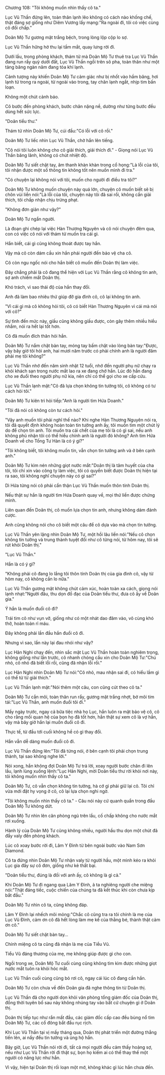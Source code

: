 




Chương 108: "Tôi không muốn nhìn thấy cô ta."


Lục Vũ Thần đứng lên, toàn thân lạnh lẽo không có cách nào khống chế, thật đáng sợ giống như Diêm Vương lấy mạng:"Ra ngoài đi, tôi có việc cùng cô đối chấp."

Doãn Mộ Tư gương mặt trắng bệch, trong lòng lộp cộp lo sợ.

Lục Vũ Thần hững hờ thu lại tầm mắt, quay lưng rời đi.

Dưới lầu, trong phòng khách, thám tử mà Doãn Mộ Tư thuê tra Lục Vũ Thần đang run rẩy quỳ dưới đất, Lục Vũ Thần ngồi trên sô pha, toàn thân như một tảng băng ngàn năm đang tỏa khí lạnh.

Cảnh tượng này khiến Doãn Mộ Tư cảm giác như bị nhốt vào hầm băng, hơi lạnh từ trong ra ngoài, từ ngoài vào trong, tay chân lạnh ngắt, nhịp tim bấn loạn.

Không một chút cảnh báo.

Cô bước đến phòng khách, bước chân nặng nề, dường như từng bước đều dùng hết sức lực.

"Doãn tiểu thư."

Thám tử nhìn Doãn Mộ Tư, cúi đầu:"Có lỗi với cô rồi."

Doãn Mộ Tư liếc nhìn Lục Vũ Thần, chờ hắn lên tiếng.

"Cô nói tôi luôn không cho cô giải thích, giải thích đi." - Giọng nói Lục Vũ Thần băng lãnh, không có chút nhiệt độ.

Doãn Mộ Tư siết chặt tay, âm thanh khàn khàn trong cổ họng:"Là lỗi của tôi, tôi nhận được một số thông tin không tốt nên muốn mình đi tra."

"Có chuyện lại không nói với tôi, muốn cho người đi điều tra tôi?"

Doãn Mộ Tư không muốn chuyện này quá lớn, chuyện cô muốn biết sẽ bị chôn vùi liền nói:"Là lỗi của tôi, chuyện này tôi đã sai rồi, không cần giải thích, tôi chấp nhận chịu trừng phạt.

"Không đơn giản như vậy?"

Doãn Mộ Tư ngẩn người.

Là đoạn ghi chép lại việc Hàn Thương Nguyên và cô nói chuyện đêm qua, con có việc cô nói với thám tử muốn tra cái gì.

Hắn biết, cái gì cũng không thoát được tay hắn.

Vậy mà cô còn dám cầu xin hắn phái người đến bảo vệ cha cô.

Cô còn ngu ngốc nói cho hắn biết cô muốn đến Doãn thị làm việc.

Đây chẳng phải là cô đang thể hiện với Lục Vũ Thần rằng cô không tin anh, sợ anh chiếm mất Doãn thị.

Khó trách, vì sao thái độ của hắn thay đổi.

Anh đã làm bao nhiêu thứ giúp đỡ gia đình cô, cô lại không tin anh.

"Vì cái gì mà cô không hỏi tôi, cô có biết Hàn Thương Nguyên vì cái mà nói với cô?"

Sự tình đến mức này, giấu cũng không giấu được, còn gây thêm nhiều hiểu nhầm, nói ra hết lại tốt hơn.

Cô đã muốn đích thân hỏi hắn.

Doãn Mộ Tư nắm chặt bàn tay, móng tay bấm chặt vào lòng bàn tay:"Được, vậy bây giờ tôi hỏi anh, hai mươi năm trước có phải chính anh là người đâm phải mẹ tôi không?"

Lục Vũ Thần nhớ đến năm sinh nhật 12 tuổi, nhớ đến người phụ nữ chạy ra khỏi khách sạn trong nước mắt lao ra xe đang chở hắn. Lúc đó hắn đang cho xe đuổi theo người phụ nữ kia, nên chỉ có thể gọi cho xe cấp cứu.

Lục Vũ Thần lạnh mặt:"Cô đã lựa chọn không tin tưởng tôi, cô không có tư cách hỏi tôi."

Doãn Mộ Tư kiên trì hỏi tiếp:"Anh là người tìm Hứa Doanh."

"Tôi đã nói cô không còn tư cách hỏi."

"Vậy anh muốn tôi phải nghĩ thế nào? Khi nghe Hàn Thương Nguyên nói ra, tôi đã quyết định không hoàn toàn tin tưởng anh ấy, tôi muốn tìm một chút lý do để chọn tin anh. Tôi muốn tra cái chết của mẹ tôi là có gì sai, nếu anh không phủ nhận tôi có thể hiểu chính anh là người đó không? Anh tìm Hứa Doanh về cho Tống Tư Hàn là có ý gì?"

"Tôi không biết, tôi không muốn tin, vẫn chọn tin tưởng anh và ở bên cạnh anh."

Doãn Mộ Tư kìm nén những giọt nước mắt:"Doãn thị là tâm huyết của cha tôi, tôi chỉ xin vào công ty làm việc, tôi có quyền biết được Doãn thị hiện tại ra sao, tôi không nghĩ chuyện này có gì sai?"

Dì Hứa từng nói cô phải cẩn thận Lục Vũ Thần muốn thôn tính Doãn thị.

Nếu thật sự hắn là người tìm Hứa Doanh quay về, mọi thứ liền được chứng minh.

Liên quan đến Doãn thị, cô muốn lựa chọn tin anh, nhưng không dám đánh cược.

Anh cũng không nói cho cô biết một câu để cô dựa vào mà chọn tin tưởng.

Lục Vũ Thần yên lặng nhìn Doãn Mộ Tư, một hồi lâu liền nói:"Nếu cô chọn không tin tưởng và trung thành tuyệt đối như cô từng nói, từ hôm nay, tôi sẽ rút khỏi Doãn thị."

"Lục Vũ Thần."

Hắn là có ý gì?

"Không phải cô đang lo lắng tôi thôn tính Doãn thị của gia đình cô, vậy từ hôm nay, cô không cần lo nữa."

Lục Vũ Thần gương mặt không chút cảm xúc, hoàn toàn xa cách, giọng nói lạnh nhạt:"Người đâu, thu dọn đồ đạc của Doãn tiểu thư, đưa cô ấy về Doãn gia."

Ý hắn là muốn đuổi cô đi?

Trái tim cô như vụn vỡ, giống như có một nhát dao đâm vào, vô cùng khó thở, hoàn toàn rỉ máu.

Đây không phải lần đầu hắn đuổi cô đi.

Nhưng vì sao, lần này lại đau nhói như vậy?

Lục Hân Nghi chạy đến, nhìn sắc mặt Lục Vũ Thần hoàn toàn nghiêm trọng, không giống như lần trước, cô nhanh chóng cầu xin cho Doãn Mộ Tư:"Chú nhỏ, cô nhỏ đã biết lỗi rồi, cũng đã nhận lỗi rồi."

Lục Hân Nghi nhìn Doãn Mộ Tư nói:"Cô nhỏ, mau nhận sai đi, có hiểu lầm gì có thể từ từ giải thích."

Lục Vũ Thần lạnh mặt:"Nói thêm một câu, con cũng cút theo cô ta."

Doãn Mộ Tư cắn môi, toàn thân run rẩy, gương mặt trắng nhợt, bờ môi tím tái:"Lục Vũ Thần, anh muốn đuổi tôi đi."

Mấy ngày trước, ngay cả bữa tiệc nhà họ Lục, hắn luôn ra mặt bảo vệ cô, cô cho rằng mối quan hệ của bọn họ đã tốt hơn, hắn thật sự xem cô là vợ hắn, vậy mà bây giờ hắn lại muốn đuổi cô đi.

Thực tế, từ đầu tới cuối không hề có gì thay đổi.

Hắn vẫn dễ dàng muốn đuổi cô đi.

Lục Vũ Thần đứng lên:"Tôi đã từng nói, ở bên cạnh tôi phải chọn trung thành, tại sao không nghe lời."

Nói xong, hắn không đợi Doãn Mộ Tư trả lời, xoay người bước chân đi lên lầu, lạnh lùng xuống lệnh:"Lục Hân Nghi, mời Doãn tiểu thư rời khỏi nơi này, tôi không muốn nhìn thấy cô ta."

Doãn Mộ Tư, cô vẫn chọn không tin tưởng, hà cớ gì phải giữ lại cô. Tôi chỉ vừa mới đặt hy vọng ở cô, cô lại lựa chọn nghi ngờ.

"Tôi không muốn nhìn thấy cô ta." - Câu nói này cứ quanh quẩn trong đầu Doãn Mộ Tư không dứt.

Doãn Mộ Tư nhìn lên căn phòng ngủ trên lầu, cố chấp không cho nước mắt rơi xuống.

Hành lý của Doãn Mộ Tư cũng không nhiều, người hầu thu dọn một chút đã đẩy valy đến phòng khách.

Lúc cô xoay bước rời đi, Lâm Y Đình từ bên ngoài bước vào Nam Sơn Diamond.

Cô ta đứng nhìn Doãn Mộ Tư nhận valy từ người hầu, một mình kéo ra khỏi Lục gia đầy sự cô đơn, giống như kẻ thất bại.

"Doãn tiểu thư, đúng là đối với anh ấy, cô không là gì cả."

Khi Doãn Mộ Tư đi ngang qua Lâm Y Đình, ả ta nghiêng người che miệng nói:"Thật đáng tiếc, cuộc chiến của chúng ta đã kết thúc khi còn chưa kịp bắt đầu."

Doãn Mộ Tư nhìn cô ta, cũng không đáp.

Lâm Y Đình lại nhếch môi mỏng:"Chắc cô cũng tra ra tôi chính là mẹ của Lục Vũ Đình, cảm ơn cô đã hết lòng làm mẹ kế của thằng bé, thành thật cảm ơn cô."

Doãn Mộ Tư siết chặt bàn tay…

Chính miệng cô ta cũng đã nhận là mẹ của Tiểu Vũ.

Tiểu Vũ đáng thương của mẹ, mẹ không giúp được gì cho con.

Ngồi trong xe, Doãn Mộ Tư cuối cùng cũng không tìm kìm được những giọt nước mắt tuôn ra khỏi hóc mắt.

Lục Vũ Thần cuối cùng cũng bỏ rơi cô, ngay cái lúc cô đang cần hắn.

Doãn Mộ Tư còn chưa về đến Doãn gia đã nghe thông tin từ Doãn thị.

Lục Vũ Thần đã cho người dọn khỏi văn phòng tổng giám đốc của Doãn thị, đồng thời tuyên bố sau này không nhúng tay vào bất cứ chuyện gì ở Doãn thị.

Doãn thị tiếp tục như rắn mất đầu, các giám đốc cấp cao đều bùng nổ tìm Doãn Mộ Tư, các cổ đông bắt đầu rục rịch.

Khi Lục Vũ Thần tại vị mấy tháng qua, Doãn thị phát triển một đường thẳng tiến lên, ai nấy đều tin tưởng và ủng hộ hắn.

Bây giờ, Lục Vũ Thần nói rời đi, tất cả mọi người đều cảm thấy hoảng sợ, nếu như Lục Vũ Thần rời đi thật sự, bọn họ kiếm ai có thể thay thế một người có năng lực như hắn.

Vì vậy, hiện tại Doãn thị rối loạn một mớ, không khác gì lúc hắn chưa đến.




